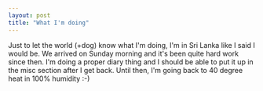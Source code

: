 ```yaml
---
layout: post
title: "What I'm doing"
---
```

Just to let the world (+dog) know what I'm doing, I'm in Sri Lanka like I said
I would be. We arrived on Sunday morning and it's been quite hard work since
then. I'm doing a proper diary thing and I should be able to put it up in the
misc section after I get back. Until then, I'm going back to 40 degree heat in
100% humidity :-)

